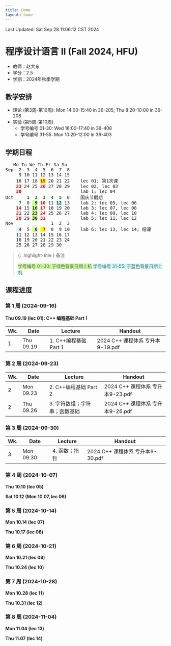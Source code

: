 ```yaml
---
title: Home
layout: home
---
```

Last Updated: Sat Sep 28 11:06:12 CST 2024

# 程序设计语言 II (Fall 2024, HFU)

-   教师：赵大东
-   学分：2.5
-   学期：2024年秋季学期

## 教学安排

- 理论 (第3周-第10周): Mon 14:00-15:40 in 36-205; Thu 8:20-10:00 in 36-208
- 实验 (第5周-第10周)
    - 学号编号 01-30: Wed 16:00-17:40 in 36-408
    - 学号编号 31-55: Mon 10:20-12:00 in 36-403

## 学期日程

<pre>	Mo Tu We Th Fr Sa Su
Sep	 2  3  4  5  6  7  8	
	 9 10 11 12 13 14 15	
	16 17 18 <span style="background:yellow; color: red;"><b>19</b></span> 20 21 22    lec 01; 第1次课
	<span style="color: red;"><b>23</b></span> 24 25 <span style="color: red;"><b>26</b></span> 27 28 29    lec 02, lec 03
	<span style="color: red; background: #CCFFFF;"><b>30</b></span>                      lab 1; lec 04
Oct	    <span style="color: green;"><b>1  2  3  4  5  6</b></span>    国庆节假期
	<span style="color: green;"><b> 7</b></span>  8 <span style="background: #CCFF99;"><b> 9</b></span> <span style="color: red;"><b>10</b></span> 11 <span style="background: #CCFFFF;"><b>12</b></span> 13    lab 2; lec 05, lec 06
	<span style="color: red; background: #CCFFFF;"><b>14</b></span> 15 <span style="background: #CCFF99;"><b>16</b></span> <span style="color: red;"><b>17</b></span> 18 19 20    lab 3; lec 07, lec 08
	<span style="color: red; background: #CCFFFF;"><b>21</b></span> 22 <span style="background: #CCFF99;"><b>23</b></span> <span style="color: red;"><b>24</b></span> 25 26 27    lab 4; lec 09, lec 10
	<span style="color: red; background: #CCFFFF;"><b>28</b></span> 29 <span style="background: #CCFF99;"><b>30</b></span> <span style="color: red;"><b>31</b></span>             lab 5; lec 11, lec 12
Nov	             1  2  3    
	<span style="color: red; background: #CCFFFF;"><b> 4</b></span>  5 <span style="background: #CCFF99;"><b> 6</b></span> <span style="background:yellow; color: red"><b> 7</b></span>  8  9 10    lab 6; lec 13, lec 14; 结课
	11 12 13 14 15 16 17    
	18 19 20 21 22 23 24    
	25 26 27 28 29 30       
</pre>

> {: .highlight-title }
> 备注
> 
> <span style="background: #CCFF99;">学号编号 01-30: 于绿色背景日期上机</span>
> <span style="background: #CCFFFF;">学号编号 31-55: 于蓝色背景日期上机</span>

## 课程进度

### 第 1 周 (2024-09-16)

**Thu 09.19 (lec 01): C++ 编程基础 Part 1**

| Wk. | Date      | Lecture           | Handout                   |
| --- | --------- | ----------------- | ------------------------- |
| 1   | Thu 09.19 | 1. C++编程基础 Part 1 | 2024 C++ 课程体系 专升本9-19.pdf |

### 第 2 周 (2024-09-23)

| Wk. | Date      | Lecture           | Handout                   |
| --- | --------- | ----------------- | ------------------------- |
| 2   | Mon 09.23 | 2. C++编程基础 Part 2 | 2024 C++ 课程体系 专升本9-23.pdf |
| 2   | Thu 09.26 | 3. 字符数组；字符串；函数基础  | 2024 C++ 课程体系 专升本9-26.pdf |

### 第 3 周 (2024-09-30)

| Wk. | Date      | Lecture  | Handout                   |
| --- | --------- | -------- | ------------------------- |
| 3   | Mon 09.30 | 4. 函数；指针 | 2024 C++ 课程体系 专升本9-30.pdf |

### 第 4 周 (2024-10-07)

**Thu 10.10 (lec 05)**

**Sat 10.12 (Mon 10.07, lec 06)**

### 第 5 周 (2024-10-14)

**Mon 10.14  (lec 07)**

**Thu 10.17  (lec 08)**

### 第 6 周 (2024-10-21)

**Mon 10.21  (lec 09)**

**Thu 10.24  (lec 10)**

### 第 7 周 (2024-10-28)

**Mon 10.28  (lec 11)**

**Thu 10.31  (lec 12)**

### 第 8 周 (2024-11-04)

**Mon 11.04  (lec 13)**

**Thu 11.07  (lec 14)**